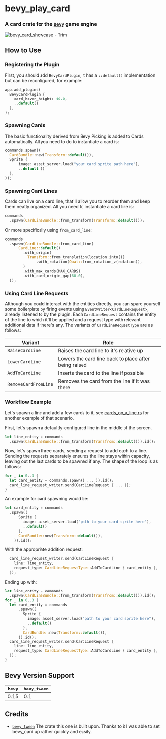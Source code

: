 # bevy_play_card
### A card crate for the [`Bevy`](https://bevyengine.org/) game engine

![bevy_card_showcase - Trim](https://github.com/user-attachments/assets/bf92b236-76ce-4beb-b929-eec4c85ce166)

## How to Use
### Registering the Plugin
First, you should add `BevyCardPlugin`, it has a `::default()` implementation but can be reconfigured, for example:
  ```rust
  app.add_plugins(
    BevyCardPlugin {
      card_hover_height: 40.0,
      ..default()
    },
  );
  ```

### Spawning Cards
The basic functionality derived from Bevy Picking is added to Cards automatically. 
All you need to do to instantiate a card is:
  ```rust
  commands.spawn((
    CardBundle::new(Transform::default()),
    Sprite {
        image: asset_server.load("your card sprite path here"),
        ..default ()
    },
  ));
  ```

### Spawning Card Lines
Cards can live on a card line, that'll allow you to reorder them and keep them neatly organized. 
All you need to instantiate a card line is:
  ```rust
  commands
    .spawn(CardLineBundle::from_transform(Transform::default()));
```
Or more specifically using `from_card_line`:
  ```rust
  commands
    .spawn(CardLineBundle::from_card_line(
        CardLine::default()
          .with_origin(
            Transform::from_translation(location.into())
                .with_rotation(Quat::from_rotation_z(rotation)),
          )
          .with_max_cards(MAX_CARDS)
          .with_card_origin_gap(60.0),
    ));
  ```

### Using Card Line Requests
Although you could interact with the entities directly, you can spare yourself some boilerplate
by firing events using `EventWriter<CardLineRequest>`, already listened to by the plugin.
Each `CardLineRequest` contains the entity of the line to which it'll be applied and a request type with relevant additional data if there's any.
The variants of `CardLineRequestType` are as follows:

| Variant              | Role                                                  |
|----------------------|-------------------------------------------------------|
| `RaiseCardLine`      | Raises the card line to it's relative up              |
| `LowerCardLine`      | Lowers the card line back to place after being raised |
| `AddToCardLine`      | Inserts the card to the line if possible              |
| `RemoveCardFromLine` | Removes the card from the line if it was there        |

### Workflow Example
Let's spawn a line and add a few cards to it, 
see [cards_on_a_line.rs](examples/cards_on_a_line.rs) for another example of that scenario.

First, let's spawn a defaultly-configured line in the middle of the screen.
  ```rust
  let line_entity = commands
    .spawn(CardLineBundle::from_transform(Transfrom::default())).id();
  ```

Now, let's spawn three cards, sending a request to add each to a line. 
Sending the requests separately ensures the line stays within capacity, leaving out the last cards to be spawned if any.
The shape of the loop is as follows:
  ```rust
  for _ in 0..3 {
    let card_entity = commands.spawn(( ... )).id();
    card_line_request_writer.send(CardLineRequest { ... });
  }
  ```

An example for card spawning would be:
  ```rust
  let card_entity = commands
    .spawn((
        Sprite {
          image: asset_server.load("path to your card sprite here"),
          ..default()
        },
        CardBundle::new(Transform::default()),
      )).id();
```
With the appropriate addition request:
```rust
  card_line_request_writer.send(CardLineRequest {
    line: line_entity,
    request_type: CardLineRequestType::AddToCardLine { card_entity },
  });
  ```

Ending up with:
  ```rust
  let line_entity = commands
    .spawn(CardLineBundle::from_transform(Transfrom::default())).id();
  for _ in 0..3 {
    let card_entity = commands
        .spawn((
          Sprite {
            image: asset_server.load("path to your card sprite here"),
            ..default()
          },
          CardBundle::new(Transform::default()),
        )).id();
    card_line_request_writer.send(CardLineRequest {
      line: line_entity,
      request_type: CardLineRequestType::AddToCardLine { card_entity },
    });
  }
  ```

## Bevy Version Support
| `bevy` | `bevy_tween` |
|--------|--------------|
| 0.15   | 0.1          |

## Credits
- [`bevy_tween`](https://github.com/Multirious/bevy_tween)
  The crate this one is built upon. Thanks to it I was able to set bevy_card up rather quickly and easily.
